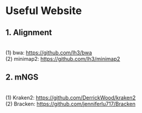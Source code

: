 # Useful Website
## 1. Alignment
</br>(1) bwa: https://github.com/lh3/bwa
</br>(2) minimap2: https://github.com/lh3/minimap2
## 2. mNGS
</br>(1) Kraken2: https://github.com/DerrickWood/kraken2
</br>(2) Bracken: https://github.com/jenniferlu717/Bracken
